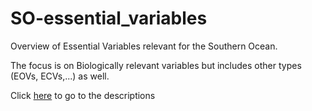 # SO-essential_variables


Overview of Essential Variables relevant for the Southern Ocean.

The focus is on Biologically relevant variables but includes other types (EOVs, ECVs,...) as well.

Click [here](https://github.com/biodiversity-aq/SO-essential_variables/wiki) to go to the descriptions
